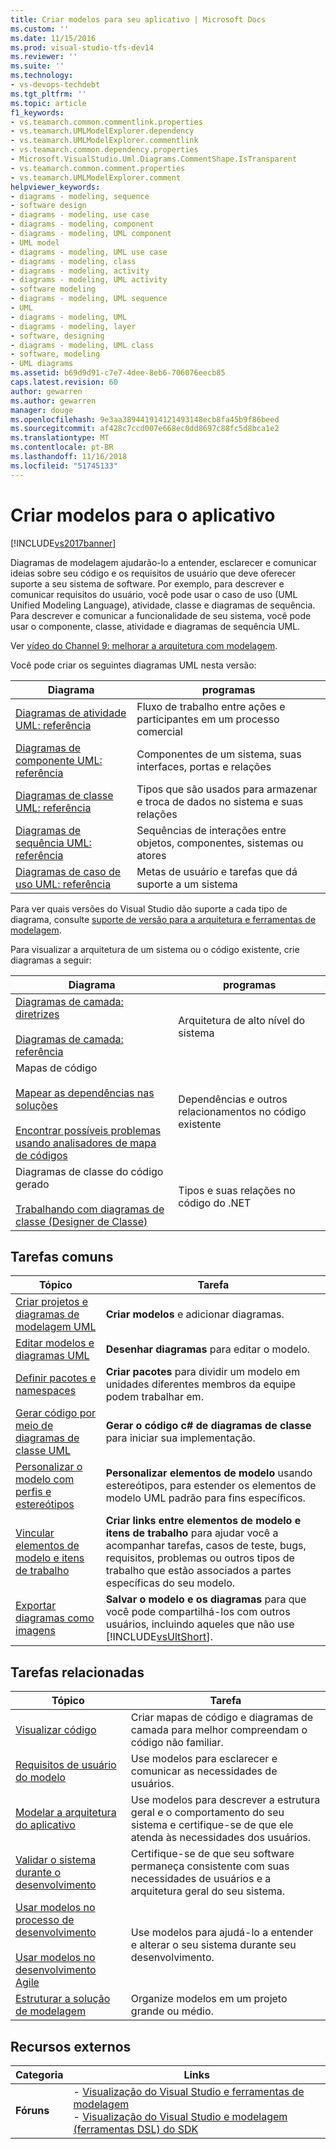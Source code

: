 ```yaml
---
title: Criar modelos para seu aplicativo | Microsoft Docs
ms.custom: ''
ms.date: 11/15/2016
ms.prod: visual-studio-tfs-dev14
ms.reviewer: ''
ms.suite: ''
ms.technology:
- vs-devops-techdebt
ms.tgt_pltfrm: ''
ms.topic: article
f1_keywords:
- vs.teamarch.common.commentlink.properties
- vs.teamarch.UMLModelExplorer.dependency
- vs.teamarch.UMLModelExplorer.commentlink
- vs.teamarch.common.dependency.properties
- Microsoft.VisualStudio.Uml.Diagrams.CommentShape.IsTransparent
- vs.teamarch.common.comment.properties
- vs.teamarch.UMLModelExplorer.comment
helpviewer_keywords:
- diagrams - modeling, sequence
- software design
- diagrams - modeling, use case
- diagrams - modeling, component
- diagrams - modeling, UML component
- UML model
- diagrams - modeling, UML use case
- diagrams - modeling, class
- diagrams - modeling, activity
- diagrams - modeling, UML activity
- software modeling
- diagrams - modeling, UML sequence
- UML
- diagrams - modeling, UML
- diagrams - modeling, layer
- software, designing
- diagrams - modeling, UML class
- software, modeling
- UML diagrams
ms.assetid: b69d9d91-c7e7-4dee-8eb6-706076eecb85
caps.latest.revision: 60
author: gewarren
ms.author: gewarren
manager: douge
ms.openlocfilehash: 9e3aa389441914121493148ecb8fa45b9f86beed
ms.sourcegitcommit: af428c7ccd007e668ec0dd8697c88fc5d8bca1e2
ms.translationtype: MT
ms.contentlocale: pt-BR
ms.lasthandoff: 11/16/2018
ms.locfileid: "51745133"
---
```

# <a name="create-models-for-your-app"></a>Criar modelos para o aplicativo
[!INCLUDE[vs2017banner](../includes/vs2017banner.md)]

Diagramas de modelagem ajudarão-lo a entender, esclarecer e comunicar ideias sobre seu código e os requisitos de usuário que deve oferecer suporte a seu sistema de software. Por exemplo, para descrever e comunicar requisitos do usuário, você pode usar o caso de uso (UML Unified Modeling Language), atividade, classe e diagramas de sequência. Para descrever e comunicar a funcionalidade de seu sistema, você pode usar o componente, classe, atividade e diagramas de sequência UML.  
  
 Ver [vídeo do Channel 9: melhorar a arquitetura com modelagem](http://go.microsoft.com/fwlink/?LinkID=252078).  
  
 Você pode criar os seguintes diagramas UML nesta versão:  
  
|**Diagrama**|**programas**|  
|-----------------|---------------|  
|[Diagramas de atividade UML: referência](../modeling/uml-activity-diagrams-reference.md)|Fluxo de trabalho entre ações e participantes em um processo comercial|  
|[Diagramas de componente UML: referência](../modeling/uml-component-diagrams-reference.md)|Componentes de um sistema, suas interfaces, portas e relações|  
|[Diagramas de classe UML: referência](../modeling/uml-class-diagrams-reference.md)|Tipos que são usados para armazenar e troca de dados no sistema e suas relações|  
|[Diagramas de sequência UML: referência](../modeling/uml-sequence-diagrams-reference.md)|Sequências de interações entre objetos, componentes, sistemas ou atores|  
|[Diagramas de caso de uso UML: referência](../modeling/uml-use-case-diagrams-reference.md)|Metas de usuário e tarefas que dá suporte a um sistema|  
  
 Para ver quais versões do Visual Studio dão suporte a cada tipo de diagrama, consulte [suporte de versão para a arquitetura e ferramentas de modelagem](../modeling/what-s-new-for-design-in-visual-studio.md#VersionSupport).  
  
 Para visualizar a arquitetura de um sistema ou o código existente, crie diagramas a seguir:  
  
|**Diagrama**|**programas**|  
|-----------------|---------------|  
|[Diagramas de camada: diretrizes](../modeling/layer-diagrams-guidelines.md)<br /><br /> [Diagramas de camada: referência](../modeling/layer-diagrams-reference.md)|Arquitetura de alto nível do sistema|  
|Mapas de código<br /><br /> [Mapear as dependências nas soluções](../modeling/map-dependencies-across-your-solutions.md)<br /><br /> [Encontrar possíveis problemas usando analisadores de mapa de códigos](../modeling/find-potential-problems-using-code-map-analyzers.md)|Dependências e outros relacionamentos no código existente|  
|Diagramas de classe do código gerado<br /><br /> [Trabalhando com diagramas de classe (Designer de Classe)](../ide/working-with-class-diagrams-class-designer.md)|Tipos e suas relações no código do .NET|  
  
## <a name="common-tasks"></a>Tarefas comuns  
  
|**Tópico**|**Tarefa**|  
|---------------|--------------|  
|[Criar projetos e diagramas de modelagem UML](../modeling/create-uml-modeling-projects-and-diagrams.md)|**Criar modelos** e adicionar diagramas.|  
|[Editar modelos e diagramas UML](../modeling/edit-uml-models-and-diagrams.md)|**Desenhar diagramas** para editar o modelo.|  
|[Definir pacotes e namespaces](../modeling/define-packages-and-namespaces.md)|**Criar pacotes** para dividir um modelo em unidades diferentes membros da equipe podem trabalhar em.|  
|[Gerar código por meio de diagramas de classe UML](../modeling/generate-code-from-uml-class-diagrams.md)|**Gerar o código c# de diagramas de classe** para iniciar sua implementação.|  
|[Personalizar o modelo com perfis e estereótipos](../modeling/customize-your-model-with-profiles-and-stereotypes.md)|**Personalizar elementos de modelo** usando estereótipos, para estender os elementos de modelo UML padrão para fins específicos.|  
|[Vincular elementos de modelo e itens de trabalho](../modeling/link-model-elements-and-work-items.md)|**Criar links entre elementos de modelo e itens de trabalho** para ajudar você a acompanhar tarefas, casos de teste, bugs, requisitos, problemas ou outros tipos de trabalho que estão associados a partes específicas do seu modelo.|  
|[Exportar diagramas como imagens](../modeling/export-diagrams-as-images.md)|**Salvar o modelo e os diagramas** para que você pode compartilhá-los com outros usuários, incluindo aqueles que não use [!INCLUDE[vsUltShort](../includes/vsultshort-md.md)].|  
  
## <a name="related-tasks"></a>Tarefas relacionadas  
  
|**Tópico**|**Tarefa**|  
|---------------|--------------|  
|[Visualizar código](../modeling/visualize-code.md)|Criar mapas de código e diagramas de camada para melhor compreendam o código não familiar.|  
|[Requisitos de usuário do modelo](../modeling/model-user-requirements.md)|Use modelos para esclarecer e comunicar as necessidades de usuários.|  
|[Modelar a arquitetura do aplicativo](../modeling/model-your-app-s-architecture.md)|Use modelos para descrever a estrutura geral e o comportamento do seu sistema e certifique-se de que ele atenda às necessidades dos usuários.|  
|[Validar o sistema durante o desenvolvimento](../modeling/validate-your-system-during-development.md)|Certifique-se de que seu software permaneça consistente com suas necessidades de usuários e a arquitetura geral do seu sistema.|  
|[Usar modelos no processo de desenvolvimento](../modeling/use-models-in-your-development-process.md)<br /><br /> [Usar modelos no desenvolvimento Agile](http://msdn.microsoft.com/en-us/592ac27c-3d3e-454a-9c38-b76658ed137f)|Use modelos para ajudá-lo a entender e alterar o seu sistema durante seu desenvolvimento.|  
|[Estruturar a solução de modelagem](../modeling/structure-your-modeling-solution.md)|Organize modelos em um projeto grande ou médio.|  
  
## <a name="external-resources"></a>Recursos externos  
  
|**Categoria**|**Links**|  
|------------------|---------------|  
|**Fóruns**|-   [Visualização do Visual Studio e ferramentas de modelagem](http://go.microsoft.com/fwlink/?LinkId=184720)<br />-   [Visualização do Visual Studio e modelagem (ferramentas DSL) do SDK](http://go.microsoft.com/fwlink/?LinkId=184721)|



